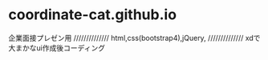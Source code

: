 # coordinate-cat.github.io
企業面接プレゼン用
//////////////
html,css(bootstrap4),jQuery,
//////////////
xdで大まかなui作成後コーディング
